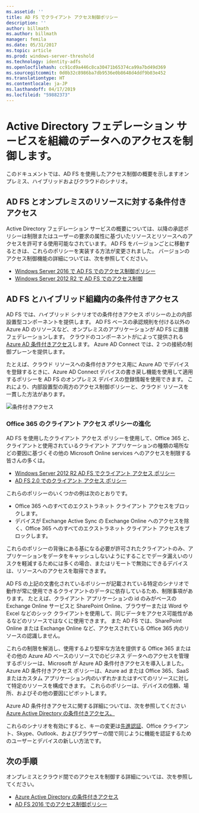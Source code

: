 ```yaml
---
ms.assetid: ''
title: AD FS でクライアント アクセス制御ポリシー
description: ''
author: billmath
ms.author: billmath
manager: femila
ms.date: 05/31/2017
ms.topic: article
ms.prod: windows-server-threshold
ms.technology: identity-adfs
ms.openlocfilehash: cc91cd9a446c8ca30471b65374ca99a7bd49d369
ms.sourcegitcommit: 0d0b32c8986ba7db9536e0b8648d4ddf9b03e452
ms.translationtype: HT
ms.contentlocale: ja-JP
ms.lasthandoff: 04/17/2019
ms.locfileid: "59882373"
---
```

# <a name="controlling-access-to-organizational-data-with-active-directory-federation-services"></a>Active Directory フェデレーション サービスを組織のデータへのアクセスを制御します。

このドキュメントでは、AD FS を使用したアクセス制御の概要を示しますオンプレミス、ハイブリッドおよびクラウドのシナリオ。  

## <a name="ad-fs-and-conditional-access-to-on-premises-resources"></a>AD FS とオンプレミスのリソースに対する条件付きアクセス 
Active Directory フェデレーション サービスの概要については、以降の承認ポリシーは制限またはユーザーの要求の属性に基づいたリソースとリソースへのアクセスを許可する使用可能なされています。  AD FS をバージョンごとに移動するときは、これらのポリシーを実装する方法が変更されました。  バージョンのアクセス制御機能の詳細については、次を参照してください。
- [Windows Server 2016 で AD FS でのアクセス制御ポリシー](Access-Control-Policies-in-AD-FS.md)
- [Windows Server 2012 R2 で AD FS でのアクセス制御](Manage-Risk-with-Conditional-Access-Control.md)


## <a name="ad-fs-and-conditional-access-in-a-hybrid-organization"></a>AD FS とハイブリッド組織内の条件付きアクセス  

AD FS では、ハイブリッド シナリオでの条件付きアクセス ポリシーの上の内部設置型コンポーネントを提供します。 AD FS ベースの承認規則を付ける以外の Azure AD のリソースなど、オンプレミスのアプリケーションが AD FS に直接フェデレーションします。  クラウドのコンポーネントがによって提供される[Azure AD 条件付きアクセス](https://docs.microsoft.com/azure/active-directory/active-directory-conditional-access)します。  Azure AD Connect では、2 つの接続の制御プレーンを提供します。

たとえば、クラウド リソースへの条件付きアクセス用に Azure AD でデバイスを登録するときに、Azure AD Connect デバイスの書き戻し機能を使用して適用するポリシーを AD FS のオンプレミス デバイスの登録情報を使用できます。  これにより、内部設置型の両方のアクセス制御ポリシーと、クラウド リソースを一貫した方法があります。  

![条件付きアクセス](../deployment/media/Plan-Device-based-Conditional-Access-on-Premises/ADFS_ITPRO4.png)  


### <a name="the-evolution-of-client-access-policies-for-office-365"></a>Office 365 のクライアント アクセス ポリシーの進化
AD FS を使用したクライアント アクセス ポリシーを使用して、Office 365 と、クライアントと使用されているクライアント アプリケーションの種類の場所などの要因に基づくその他の Microsoft Online services へのアクセスを制限する皆さんの多くは。  
- [Windows Server 2012 R2 AD FS でクライアント アクセス ポリシー](Access-Control-Policies-W2K12.md)
- [AD FS 2.0 でのクライアント アクセス ポリシー](Access-Control-Policies-in-AD-FS-2.md)

これらのポリシーのいくつかの例は次のとおりです。
- Office 365 へのすべてのエクストラネット クライアント アクセスをブロックします。
- デバイスが Exchange Active Sync の Exchange Online へのアクセスを除く、Office 365 へのすべてのエクストラネット クライアント アクセスをブロックします。

これらのポリシーの背後にある基になる必要が許可されたクライアントのみ、アプリケーションをデータをキャッシュしないようにすることでデータ漏えいのリスクを軽減するためには多くの場合、またはリモートで無効にできるデバイスは、リソースへのアクセスを取得できます。

AD FS の上記の文書化されているポリシーが記載されている特定のシナリオで動作が常に使用できるクライアントのデータに依存しているため、制限事項があります。  たとえば、クライアント アプリケーションの id のみがベースの Exchange Online サービスと SharePoint Online、ブラウザーまたは Word や Excel などのシック クライアントを使用して、同じデータをアクセス可能性があるなどのリソースではなくに使用できます。  また AD FS では、SharePoint Online または Exchange Online など、アクセスされている Office 365 内のリソースの認識しません。

これらの制限を解消し、使用するより堅牢な方法を提供する Office 365 またはその他の Azure AD ベースのリソースでのビジネス データへのアクセスを管理するポリシーは、Microsoft が Azure AD 条件付きアクセスを導入しました。  Azure AD 条件付きアクセス ポリシーは、Azure ad または Office 365、SaaS またはカスタム アプリケーション内のいずれかまたはすべてのリソースに対して特定のリソースを構成できます。  これらのポリシーは、デバイスの信頼、場所、およびその他の要因にピボットします。

Azure AD 条件付きアクセスに関する詳細については、次を参照してください[Azure Active Directory の条件付きアクセス。](https://docs.microsoft.com/azure/active-directory/active-directory-conditional-access)

これらのシナリオを有効にすると、キーの変更は[先進認証](https://blogs.office.com/2015/11/19/updated-office-365-modern-authentication-public-preview/)、Office クライアント、Skype、Outlook、およびブラウザーの間で同じように機能を認証するためのユーザーとデバイスの新しい方法です。

## <a name="next-steps"></a>次の手順
オンプレミスとクラウド間でのアクセスを制御する詳細については、次を参照してください。

- [Azure Active Directory の条件付きアクセス](https://docs.microsoft.com/azure/active-directory/active-directory-conditional-access)
- [AD FS 2016 でのアクセス制御ポリシー](Access-Control-Policies-in-AD-FS.md)
